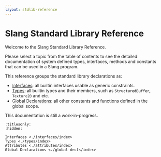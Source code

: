 ```yaml
---
layout: stdlib-reference
---
```


Slang Standard Library Reference
=============

Welcome to the Slang Standard Library Reference.

Please select a topic from the table of contents to see the detailed documentation of
system defined types, interfaces, methods and constants that can be used in a Slang
program.

This reference groups the standard library declarations as:
- [Interfaces](./interfaces/index): all builtin interfaces usable as generic constraints.
- [Types](./types/index.html): all builtin types and their members, such as `StructuredBuffer`, `Texture2D` and etc.
- [Global Declarations](./global-decls/index.html): all other constants and functions defined in the global scope.

This documentation is still a work-in-progress.

```{toctree}
:titlesonly:
:hidden:

Interfaces <./interfaces/index>
Types <./types/index>
Attributes <./attributes/index>
Global Declarations <./global-decls/index>
```
